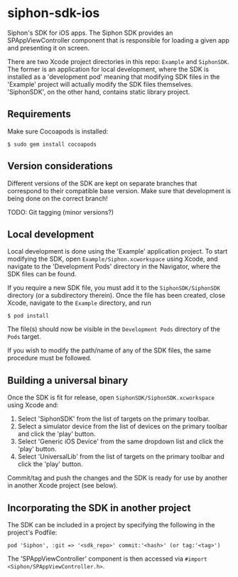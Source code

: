 
siphon-sdk-ios
==============

Siphon's SDK for iOS apps. The Siphon SDK provides an SPAppViewController
component that is responsible for loading a given app and presenting it on
screen.

There are two Xcode project directories in this repo: `Example` and `SiphonSDK`.
The former is an application for local development, where the SDK is installed
as a 'development pod' meaning that modifying SDK files in the 'Example'
project will actually modify the SDK files themselves. 'SiphonSDK', on the other
hand, contains static library project.

Requirements
------------

Make sure Cocoapods is installed:

    $ sudo gem install cocoapods

Version considerations
----------------------

Different versions of the SDK are kept on separate branches that correspond
to their compatible base version. Make sure that development is being done
on the correct branch!

TODO: Git tagging (minor versions?)

Local development
-----------------

Local development is done using the 'Example' application project. To start
modifying the SDK, open `Example/Siphon.xcworkspace` using Xcode, and navigate
to the 'Development Pods' directory in the Navigator, where the SDK files
can be found.

If you require a new SDK file, you must add it to the `SiphonSDK/SiphonSDK`
directory (or a subdirectory therein). Once the file has been created, close
Xcode, navigate to the `Example` directory, and run

    $ pod install

The file(s) should now be visible in the `Development Pods` directory of the
`Pods` target.

If you wish to modify the path/name of any of the SDK files, the same procedure
must be followed.

Building a universal binary
----------------------------

Once the SDK is fit for release, open `SiphonSDK/SiphonSDK.xcworkspace`
using Xcode and:

1. Select 'SiphonSDK' from the list of targets on the primary toolbar.
2. Select a simulator device from the list of devices on the primary toolbar and
click the 'play' button.
3. Select 'Generic iOS Device' from the same dropdown list and click the 'play'
button.
4. Select 'UniversalLib' from the list of targets on the primary toolbar and
click the 'play' button.

Commit/tag and push the changes and the SDK is ready for use by another
in another Xcode project (see below).

Incorporating the SDK in another project
----------------------------------------

The SDK can be included in a project by specifying the following in the
project's Podfile:

`pod 'Siphon', :git => '<sdk_repo>' commit:'<hash>' (or tag:'<tag>')`

The 'SPAppViewController' component is then accessed via
`#import <Siphon/SPAppViewController.h>`.
